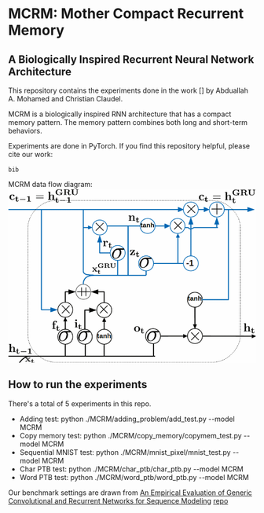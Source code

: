 # MCRM: Mother Compact Recurrent Memory 
## A Biologically Inspired Recurrent Neural Network Architecture

This repository contains the experiments done in the work [] by Abduallah A. Mohamed and Christian Claudel. 

MCRM is a biologically inspired RNN architecture that has a compact memory pattern. The memory pattern combines both long and short-term behaviors.

Experiments are done in PyTorch. If you find this repository helpful, please cite our work:
```
bib
```
MCRM data flow diagram:
![MCRM Data flow](MCRM.bmp?raw=true "Title")






## How to run the experiments 
There's a total of 5 experiments in this repo. 

- Adding test: python ./MCRM/adding_problem/add_test.py --model MCRM
- Copy memory test: python ./MCRM/copy_memory/copymem_test.py --model MCRM
- Sequential MNIST test: python ./MCRM/mnist_pixel/mnist_test.py --model MCRM
- Char PTB test: python ./MCRM/char_ptb/char_ptb.py --model MCRM
- Word PTB test: python ./MCRM/word_ptb/word_ptb.py --model MCRM

Our benchmark settings are drawn from [An Empirical Evaluation of Generic Convolutional and Recurrent Networks for Sequence Modeling](https://arxiv.org/abs/1803.01271) [repo](https://github.com/locuslab/TCN)
